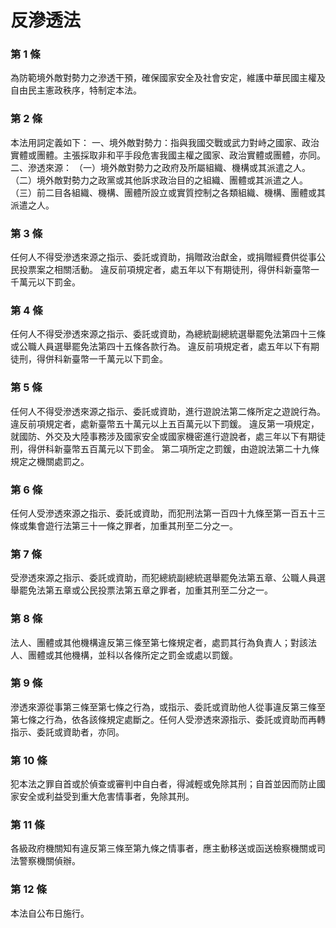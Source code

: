 # 反滲透法

### 第 1 條

為防範境外敵對勢力之滲透干預，確保國家安全及社會安定，維護中華民國主權及自由民主憲政秩序，特制定本法。

### 第 2 條

本法用詞定義如下：
一、境外敵對勢力：指與我國交戰或武力對峙之國家、政治實體或團體。主張採取非和平手段危害我國主權之國家、政治實體或團體，亦同。
二、滲透來源：
（一）境外敵對勢力之政府及所屬組織、機構或其派遣之人。
（二）境外敵對勢力之政黨或其他訴求政治目的之組織、團體或其派遣之人。
（三）前二目各組織、機構、團體所設立或實質控制之各類組織、機構、團體或其派遣之人。

### 第 3 條

任何人不得受滲透來源之指示、委託或資助，捐贈政治獻金，或捐贈經費供從事公民投票案之相關活動。
違反前項規定者，處五年以下有期徒刑，得併科新臺幣一千萬元以下罰金。

### 第 4 條

任何人不得受滲透來源之指示、委託或資助，為總統副總統選舉罷免法第四十三條或公職人員選舉罷免法第四十五條各款行為。
違反前項規定者，處五年以下有期徒刑，得併科新臺幣一千萬元以下罰金。

### 第 5 條

任何人不得受滲透來源之指示、委託或資助，進行遊說法第二條所定之遊說行為。
違反前項規定者，處新臺幣五十萬元以上五百萬元以下罰鍰。
違反第一項規定，就國防、外交及大陸事務涉及國家安全或國家機密進行遊說者，處三年以下有期徒刑，得併科新臺幣五百萬元以下罰金。
第二項所定之罰鍰，由遊說法第二十九條規定之機關處罰之。

### 第 6 條

任何人受滲透來源之指示、委託或資助，而犯刑法第一百四十九條至第一百五十三條或集會遊行法第三十一條之罪者，加重其刑至二分之一。

### 第 7 條

受滲透來源之指示、委託或資助，而犯總統副總統選舉罷免法第五章、公職人員選舉罷免法第五章或公民投票法第五章之罪者，加重其刑至二分之一。

### 第 8 條

法人、團體或其他機構違反第三條至第七條規定者，處罰其行為負責人；對該法人、團體或其他機構，並科以各條所定之罰金或處以罰鍰。

### 第 9 條

滲透來源從事第三條至第七條之行為，或指示、委託或資助他人從事違反第三條至第七條之行為，依各該條規定處斷之。任何人受滲透來源指示、委託或資助而再轉指示、委託或資助者，亦同。

### 第 10 條

犯本法之罪自首或於偵查或審判中自白者，得減輕或免除其刑；自首並因而防止國家安全或利益受到重大危害情事者，免除其刑。

### 第 11 條

各級政府機關知有違反第三條至第九條之情事者，應主動移送或函送檢察機關或司法警察機關偵辦。

### 第 12 條

本法自公布日施行。
